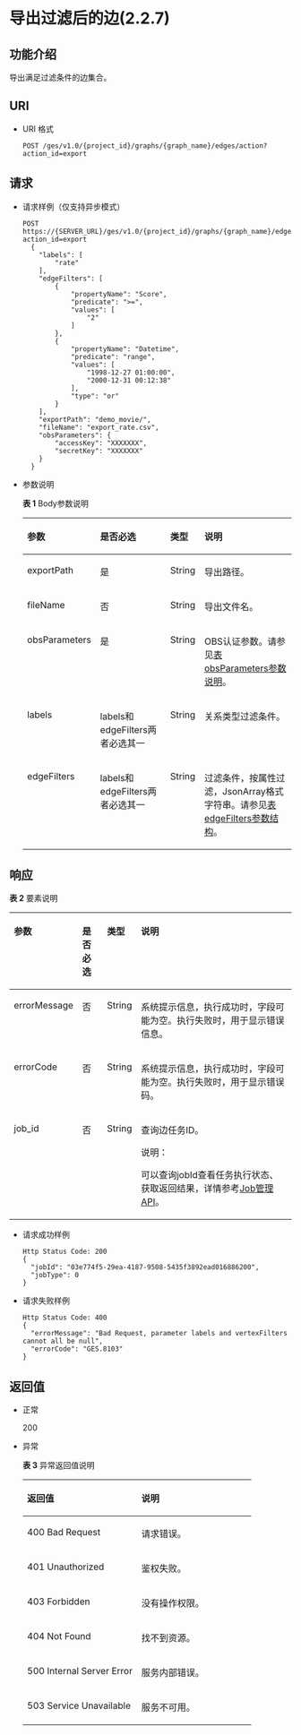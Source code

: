 # 导出过滤后的边\(2.2.7\)<a name="ges_03_0201"></a>

## 功能介绍<a name="section30069384175023"></a>

导出满足过滤条件的边集合。

## URI<a name="section43091432175023"></a>

-   URI 格式

    ```
    POST /ges/v1.0/{project_id}/graphs/{graph_name}/edges/action?action_id=export
    ```


## 请求<a name="section1837813051219"></a>

-   请求样例（仅支持异步模式）

    ```
    POST https://{SERVER_URL}/ges/v1.0/{project_id}/graphs/{graph_name}/edges/action?action_id=export
      {
    	"labels": [
    		"rate"
    	],
    	"edgeFilters": [
    		{
    			"propertyName": "Score",
    			"predicate": ">=",
    			"values": [
    				"2"
    			]
    		},
    		{
    			"propertyName": "Datetime",
    			"predicate": "range",
    			"values": [
    				"1998-12-27 01:00:00",
    				"2000-12-31 00:12:38"
    			],
    			"type": "or"
    		}
    	],
    	"exportPath": "demo_movie/",
    	"fileName": "export_rate.csv",
    	"obsParameters": {
    		"accessKey": "XXXXXXX",
    		"secretKey": "XXXXXXX"
    	}
      }
    ```


-   参数说明

    **表 1**  Body参数说明

    <a name="table2458478217523"></a>
    <table><thead align="left"><tr id="row5477255617523"><th class="cellrowborder" valign="top" width="11.77%" id="mcps1.2.5.1.1"><p id="p17605982175214"><a name="p17605982175214"></a><a name="p17605982175214"></a>参数</p>
    </th>
    <th class="cellrowborder" valign="top" width="32.61%" id="mcps1.2.5.1.2"><p id="p16798407175214"><a name="p16798407175214"></a><a name="p16798407175214"></a>是否必选</p>
    </th>
    <th class="cellrowborder" valign="top" width="12.61%" id="mcps1.2.5.1.3"><p id="p18493688175214"><a name="p18493688175214"></a><a name="p18493688175214"></a>类型</p>
    </th>
    <th class="cellrowborder" valign="top" width="43.01%" id="mcps1.2.5.1.4"><p id="p21593754175214"><a name="p21593754175214"></a><a name="p21593754175214"></a>说明</p>
    </th>
    </tr>
    </thead>
    <tbody><tr id="row19131739205716"><td class="cellrowborder" valign="top" width="11.77%" headers="mcps1.2.5.1.1 "><p id="p18823101264611"><a name="p18823101264611"></a><a name="p18823101264611"></a>exportPath</p>
    </td>
    <td class="cellrowborder" valign="top" width="32.61%" headers="mcps1.2.5.1.2 "><p id="p1182319121467"><a name="p1182319121467"></a><a name="p1182319121467"></a>是</p>
    </td>
    <td class="cellrowborder" valign="top" width="12.61%" headers="mcps1.2.5.1.3 "><p id="p2823141216461"><a name="p2823141216461"></a><a name="p2823141216461"></a>String</p>
    </td>
    <td class="cellrowborder" valign="top" width="43.01%" headers="mcps1.2.5.1.4 "><p id="p3823712104615"><a name="p3823712104615"></a><a name="p3823712104615"></a>导出路径。</p>
    </td>
    </tr>
    <tr id="row14153534115710"><td class="cellrowborder" valign="top" width="11.77%" headers="mcps1.2.5.1.1 "><p id="p14823131217465"><a name="p14823131217465"></a><a name="p14823131217465"></a>fileName</p>
    </td>
    <td class="cellrowborder" valign="top" width="32.61%" headers="mcps1.2.5.1.2 "><p id="p38231412104615"><a name="p38231412104615"></a><a name="p38231412104615"></a>否</p>
    </td>
    <td class="cellrowborder" valign="top" width="12.61%" headers="mcps1.2.5.1.3 "><p id="p182311218463"><a name="p182311218463"></a><a name="p182311218463"></a>String</p>
    </td>
    <td class="cellrowborder" valign="top" width="43.01%" headers="mcps1.2.5.1.4 "><p id="p68231612124618"><a name="p68231612124618"></a><a name="p68231612124618"></a>导出文件名。</p>
    </td>
    </tr>
    <tr id="row10990729185712"><td class="cellrowborder" valign="top" width="11.77%" headers="mcps1.2.5.1.1 "><p id="p1582441218467"><a name="p1582441218467"></a><a name="p1582441218467"></a>obsParameters</p>
    </td>
    <td class="cellrowborder" valign="top" width="32.61%" headers="mcps1.2.5.1.2 "><p id="p7824712204610"><a name="p7824712204610"></a><a name="p7824712204610"></a>是</p>
    </td>
    <td class="cellrowborder" valign="top" width="12.61%" headers="mcps1.2.5.1.3 "><p id="p1282441294611"><a name="p1282441294611"></a><a name="p1282441294611"></a>String</p>
    </td>
    <td class="cellrowborder" valign="top" width="43.01%" headers="mcps1.2.5.1.4 "><p id="p88241612194615"><a name="p88241612194615"></a><a name="p88241612194615"></a>OBS认证参数。请参见<a href="导出job返回结果到文件(2-2-1).md#table1688414126476">表 obsParameters参数说明</a>。</p>
    </td>
    </tr>
    <tr id="row1227027017523"><td class="cellrowborder" valign="top" width="11.77%" headers="mcps1.2.5.1.1 "><p id="p9810255175214"><a name="p9810255175214"></a><a name="p9810255175214"></a>labels</p>
    </td>
    <td class="cellrowborder" valign="top" width="32.61%" headers="mcps1.2.5.1.2 "><p id="p56433203175214"><a name="p56433203175214"></a><a name="p56433203175214"></a>labels和edgeFilters两者必选其一</p>
    </td>
    <td class="cellrowborder" valign="top" width="12.61%" headers="mcps1.2.5.1.3 "><p id="p7686694175214"><a name="p7686694175214"></a><a name="p7686694175214"></a>String</p>
    </td>
    <td class="cellrowborder" valign="top" width="43.01%" headers="mcps1.2.5.1.4 "><p id="p18642515175214"><a name="p18642515175214"></a><a name="p18642515175214"></a>关系类型过滤条件。</p>
    </td>
    </tr>
    <tr id="row2582528117523"><td class="cellrowborder" valign="top" width="11.77%" headers="mcps1.2.5.1.1 "><p id="p34403170175214"><a name="p34403170175214"></a><a name="p34403170175214"></a>edgeFilters</p>
    </td>
    <td class="cellrowborder" valign="top" width="32.61%" headers="mcps1.2.5.1.2 "><p id="p35193379175214"><a name="p35193379175214"></a><a name="p35193379175214"></a>labels和edgeFilters两者必选其一</p>
    </td>
    <td class="cellrowborder" valign="top" width="12.61%" headers="mcps1.2.5.1.3 "><p id="p32091416175214"><a name="p32091416175214"></a><a name="p32091416175214"></a>String</p>
    </td>
    <td class="cellrowborder" valign="top" width="43.01%" headers="mcps1.2.5.1.4 "><p id="p49267881175214"><a name="p49267881175214"></a><a name="p49267881175214"></a>过滤条件，按属性过滤，JsonArray格式字符串。请参见<a href="边过滤查询(1-0-0).md#table5102199318036">表 edgeFilters参数结构</a>。</p>
    </td>
    </tr>
    </tbody>
    </table>


## 响应<a name="section16681443101015"></a>

**表 2**  要素说明

<a name="table3874048618436"></a>
<table><thead align="left"><tr id="row889302718436"><th class="cellrowborder" valign="top" width="12.73%" id="mcps1.2.5.1.1"><p id="p3886454018448"><a name="p3886454018448"></a><a name="p3886454018448"></a>参数</p>
</th>
<th class="cellrowborder" valign="top" width="9.5%" id="mcps1.2.5.1.2"><p id="p6102005018448"><a name="p6102005018448"></a><a name="p6102005018448"></a>是否必选</p>
</th>
<th class="cellrowborder" valign="top" width="9.24%" id="mcps1.2.5.1.3"><p id="p4367702418448"><a name="p4367702418448"></a><a name="p4367702418448"></a>类型</p>
</th>
<th class="cellrowborder" valign="top" width="68.53%" id="mcps1.2.5.1.4"><p id="p4817809518448"><a name="p4817809518448"></a><a name="p4817809518448"></a>说明</p>
</th>
</tr>
</thead>
<tbody><tr id="row3823890618436"><td class="cellrowborder" valign="top" width="12.73%" headers="mcps1.2.5.1.1 "><p id="p1373771118448"><a name="p1373771118448"></a><a name="p1373771118448"></a>errorMessage</p>
</td>
<td class="cellrowborder" valign="top" width="9.5%" headers="mcps1.2.5.1.2 "><p id="p3901278318448"><a name="p3901278318448"></a><a name="p3901278318448"></a>否</p>
</td>
<td class="cellrowborder" valign="top" width="9.24%" headers="mcps1.2.5.1.3 "><p id="p591886418448"><a name="p591886418448"></a><a name="p591886418448"></a>String</p>
</td>
<td class="cellrowborder" valign="top" width="68.53%" headers="mcps1.2.5.1.4 "><p id="p966597718448"><a name="p966597718448"></a><a name="p966597718448"></a>系统提示信息，执行成功时，字段可能为空。执行失败时，用于显示错误信息。</p>
</td>
</tr>
<tr id="row1785315118436"><td class="cellrowborder" valign="top" width="12.73%" headers="mcps1.2.5.1.1 "><p id="p6718618448"><a name="p6718618448"></a><a name="p6718618448"></a>errorCode</p>
</td>
<td class="cellrowborder" valign="top" width="9.5%" headers="mcps1.2.5.1.2 "><p id="p544210418448"><a name="p544210418448"></a><a name="p544210418448"></a>否</p>
</td>
<td class="cellrowborder" valign="top" width="9.24%" headers="mcps1.2.5.1.3 "><p id="p3815725018448"><a name="p3815725018448"></a><a name="p3815725018448"></a>String</p>
</td>
<td class="cellrowborder" valign="top" width="68.53%" headers="mcps1.2.5.1.4 "><p id="p372952818448"><a name="p372952818448"></a><a name="p372952818448"></a>系统提示信息，执行成功时，字段可能为空。执行失败时，用于显示错误码。</p>
</td>
</tr>
<tr id="row4384392618436"><td class="cellrowborder" valign="top" width="12.73%" headers="mcps1.2.5.1.1 "><p id="p3447203618448"><a name="p3447203618448"></a><a name="p3447203618448"></a>job_id</p>
</td>
<td class="cellrowborder" valign="top" width="9.5%" headers="mcps1.2.5.1.2 "><p id="p4077156118448"><a name="p4077156118448"></a><a name="p4077156118448"></a>否</p>
</td>
<td class="cellrowborder" valign="top" width="9.24%" headers="mcps1.2.5.1.3 "><p id="p1416216718448"><a name="p1416216718448"></a><a name="p1416216718448"></a>String</p>
</td>
<td class="cellrowborder" valign="top" width="68.53%" headers="mcps1.2.5.1.4 "><p id="p628485318448"><a name="p628485318448"></a><a name="p628485318448"></a>查询边任务ID。</p>
<div class="note" id="note9729320320"><a name="note9729320320"></a><a name="note9729320320"></a><span class="notetitle"> 说明： </span><div class="notebody"><p id="p1872133312"><a name="p1872133312"></a><a name="p1872133312"></a>可以查询jobId查看任务执行状态、获取返回结果，详情参考<a href="Job管理API.md">Job管理API</a>。</p>
</div></div>
</td>
</tr>
</tbody>
</table>

-   请求成功样例

    ```
    Http Status Code: 200
    {
      "jobId": "03e774f5-29ea-4187-9508-5435f3892ead016886200",
      "jobType": 0
    }
    ```

-   请求失败样例

    ```
    Http Status Code: 400
    {
      "errorMessage": "Bad Request, parameter labels and vertexFilters cannot all be null",
      "errorCode": "GES.8103"
    }
    ```


## 返回值<a name="section17286826175023"></a>

-   正常

    200

-   异常

    **表 3**  异常返回值说明

    <a name="table2984752518246"></a>
    <table><thead align="left"><tr id="row1211940418246"><th class="cellrowborder" valign="top" width="50%" id="mcps1.2.3.1.1"><p id="p3980654218254"><a name="p3980654218254"></a><a name="p3980654218254"></a>返回值</p>
    </th>
    <th class="cellrowborder" valign="top" width="50%" id="mcps1.2.3.1.2"><p id="p310447318254"><a name="p310447318254"></a><a name="p310447318254"></a>说明</p>
    </th>
    </tr>
    </thead>
    <tbody><tr id="row4240912018246"><td class="cellrowborder" valign="top" width="50%" headers="mcps1.2.3.1.1 "><p id="p3446280418254"><a name="p3446280418254"></a><a name="p3446280418254"></a>400 Bad Request</p>
    </td>
    <td class="cellrowborder" valign="top" width="50%" headers="mcps1.2.3.1.2 "><p id="p4002370018254"><a name="p4002370018254"></a><a name="p4002370018254"></a>请求错误。</p>
    </td>
    </tr>
    <tr id="row4888805618246"><td class="cellrowborder" valign="top" width="50%" headers="mcps1.2.3.1.1 "><p id="p5203043918254"><a name="p5203043918254"></a><a name="p5203043918254"></a>401 Unauthorized</p>
    </td>
    <td class="cellrowborder" valign="top" width="50%" headers="mcps1.2.3.1.2 "><p id="p5371601718254"><a name="p5371601718254"></a><a name="p5371601718254"></a>鉴权失败。</p>
    </td>
    </tr>
    <tr id="row3592872518246"><td class="cellrowborder" valign="top" width="50%" headers="mcps1.2.3.1.1 "><p id="p3450921718254"><a name="p3450921718254"></a><a name="p3450921718254"></a>403 Forbidden</p>
    </td>
    <td class="cellrowborder" valign="top" width="50%" headers="mcps1.2.3.1.2 "><p id="p4378321618254"><a name="p4378321618254"></a><a name="p4378321618254"></a>没有操作权限。</p>
    </td>
    </tr>
    <tr id="row4281759818246"><td class="cellrowborder" valign="top" width="50%" headers="mcps1.2.3.1.1 "><p id="p4125438418254"><a name="p4125438418254"></a><a name="p4125438418254"></a>404 Not Found</p>
    </td>
    <td class="cellrowborder" valign="top" width="50%" headers="mcps1.2.3.1.2 "><p id="p5327079718254"><a name="p5327079718254"></a><a name="p5327079718254"></a>找不到资源。</p>
    </td>
    </tr>
    <tr id="row994303918246"><td class="cellrowborder" valign="top" width="50%" headers="mcps1.2.3.1.1 "><p id="p4548781618254"><a name="p4548781618254"></a><a name="p4548781618254"></a>500 Internal Server Error</p>
    </td>
    <td class="cellrowborder" valign="top" width="50%" headers="mcps1.2.3.1.2 "><p id="p6063444518254"><a name="p6063444518254"></a><a name="p6063444518254"></a>服务内部错误。</p>
    </td>
    </tr>
    <tr id="row5822219018246"><td class="cellrowborder" valign="top" width="50%" headers="mcps1.2.3.1.1 "><p id="p4487805318254"><a name="p4487805318254"></a><a name="p4487805318254"></a>503 Service Unavailable</p>
    </td>
    <td class="cellrowborder" valign="top" width="50%" headers="mcps1.2.3.1.2 "><p id="p1124370918254"><a name="p1124370918254"></a><a name="p1124370918254"></a>服务不可用。</p>
    </td>
    </tr>
    </tbody>
    </table>


